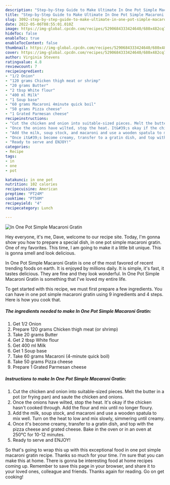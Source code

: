 ```yaml
---
description: "Step-by-Step Guide to Make Ultimate In One Pot Simple Macaroni Gratin"
title: "Step-by-Step Guide to Make Ultimate In One Pot Simple Macaroni Gratin"
slug: 3092-step-by-step-guide-to-make-ultimate-in-one-pot-simple-macaroni-gratin
date: 2022-05-06T08:55:01.010Z
image: https://img-global.cpcdn.com/recipes/5290684333424640/680x482cq70/in-one-pot-simple-macaroni-gratin-recipe-main-photo.jpg
hideToc: false
enableToc: true
enableTocContent: false
thumbnail: https://img-global.cpcdn.com/recipes/5290684333424640/680x482cq70/in-one-pot-simple-macaroni-gratin-recipe-main-photo.jpg
cover: https://img-global.cpcdn.com/recipes/5290684333424640/680x482cq70/in-one-pot-simple-macaroni-gratin-recipe-main-photo.jpg
author: Virginia Stevens
ratingvalue: 4.8
reviewcount: 7
recipeingredient:
- "1/2 Onion"
- "120 grams Chicken thigh meat or shrimp"
- "20 grams Butter"
- "2 tbsp White flour"
- "400 ml Milk"
- "1 Soup base"
- "60 grams Macaroni 4minute quick boil"
- "50 grams Pizza cheese"
- "1 Grated Parmesan cheese"
recipeinstructions:
- "Cut the chicken and onion into suitable-sized pieces. Melt the butter in a pot (or frying pan) and saute the chicken and onions."
- "Once the onions have wilted, stop the heat. It&#39;s okay if the chicken hasn&#39;t cooked through. Add the flour and mix until no longer floury."
- "Add the milk, soup stock, and macaroni and use a wooden spatula to mix well. Turn on the heat to low and mix slowly, simmering until creamy."
- "Once it&#39;s become creamy, transfer to a gratin dish, and top with the pizza cheese and grated cheese. Bake in the oven or in an oven at 250℃ for 10-12 minutes."
- "Ready to serve and ENJOY!"
categories:
- Recipe
tags:
- in
- one
- pot

katakunci: in one pot 
nutrition: 102 calories
recipecuisine: American
preptime: "PT24M"
cooktime: "PT50M"
recipeyield: "4"
recipecategory: Lunch

---
```



![In One Pot Simple Macaroni Gratin](https://img-global.cpcdn.com/recipes/5290684333424640/680x482cq70/in-one-pot-simple-macaroni-gratin-recipe-main-photo.jpg)

Hey everyone, it's me, Dave, welcome to our recipe site. Today, I'm gonna show you how to prepare a special dish, in one pot simple macaroni gratin. One of my favorites. This time, I am going to make it a little bit unique. This is gonna smell and look delicious.



In One Pot Simple Macaroni Gratin is one of the most favored of recent trending foods on earth. It is enjoyed by millions daily. It is simple, it's fast, it tastes delicious. They are fine and they look wonderful. In One Pot Simple Macaroni Gratin is something that I've loved my entire life.


To get started with this recipe, we must first prepare a few ingredients. You can have in one pot simple macaroni gratin using 9 ingredients and 4 steps. Here is how you cook that.

<!--inarticleads1-->

##### The ingredients needed to make In One Pot Simple Macaroni Gratin:

1. Get 1/2 Onion
1. Prepare 120 grams Chicken thigh meat (or shrimp)
1. Take 20 grams Butter
1. Get 2 tbsp White flour
1. Get 400 ml Milk
1. Get 1 Soup base
1. Take 60 grams Macaroni (4-minute quick boil)
1. Take 50 grams Pizza cheese
1. Prepare 1 Grated Parmesan cheese




<!--inarticleads2-->

##### Instructions to make In One Pot Simple Macaroni Gratin:

1. Cut the chicken and onion into suitable-sized pieces. Melt the butter in a pot (or frying pan) and saute the chicken and onions.
1. Once the onions have wilted, stop the heat. It&#39;s okay if the chicken hasn&#39;t cooked through. Add the flour and mix until no longer floury.
1. Add the milk, soup stock, and macaroni and use a wooden spatula to mix well. Turn on the heat to low and mix slowly, simmering until creamy.
1. Once it&#39;s become creamy, transfer to a gratin dish, and top with the pizza cheese and grated cheese. Bake in the oven or in an oven at 250℃ for 10-12 minutes.
1. Ready to serve and ENJOY!



So that's going to wrap this up with this exceptional food in one pot simple macaroni gratin recipe. Thanks so much for your time. I'm sure that you can make this at home. There is gonna be interesting food at home recipes coming up. Remember to save this page in your browser, and share it to your loved ones, colleague and friends. Thanks again for reading. Go on get cooking!
